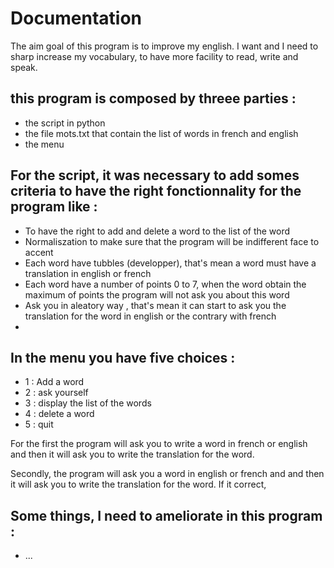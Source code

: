 # Documentation

The aim goal of this program is to improve my english. I want and I need to sharp increase my vocabulary, to have more facility to read, write and speak.

## this program is composed by threee parties : 
  - the script in python
  - the file mots.txt that contain the list of words in french and english
  - the menu

## For the script, it was necessary to add somes criteria to have the right fonctionnality for the program like : 
  - To have the right to add and delete a word to the list of the word
  - Normaliszation to make sure that the program will be indifferent face  to accent
  - Each word have tubbles (developper), that's mean a word must have a translation in english or french
  - Each word have a number of points 0 to 7, when the word obtain the maximum of points the program will not ask you about this word
  - Ask you in aleatory way , that's mean it can start to ask you the translation for the word in english or the contrary with french
  - 


## In the menu you have five choices : 
  - 1 : Add a word
  - 2 : ask yourself
  - 3 : display the list of the words
  - 4 : delete a word
  - 5 : quit

For the first the program will ask you to write a word in french or english and then it will ask you to write the translation for the word.

Secondly, the program will ask you a word in english or french and and then it will ask you to write the translation for the word. 
If it correct, 

## Some things, I need to ameliorate in this program : 

- ...
